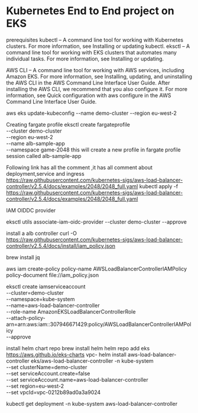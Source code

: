 # Kubernetes End to End project on EKS

prerequisites
kubectl – A command line tool for working with Kubernetes clusters. For more information, see Installing or updating kubectl.
eksctl – A command line tool for working with EKS clusters that automates many individual tasks. For more information, see Installing or updating.

AWS CLI – A command line tool for working with AWS services, including Amazon EKS. For more information, see Installing, updating, and uninstalling the AWS CLI in the AWS Command Line Interface User Guide. After installing the AWS CLI, we recommend that you also configure it. For more information, see Quick configuration with aws configure in the AWS Command Line Interface User Guide.

aws eks update-kubeconfig --name demo-cluster --region eu-west-2

Creating fargate profile
eksctl create fargateprofile \
    --cluster demo-cluster \
    --region eu-west-2 \
    --name alb-sample-app \
    --namespace game-2048
    this will create a new profile in fargate profile session called  alb-sample-app


Following link has all the comment ,it has all comment about deployment,service and ingress
https://raw.githubusercontent.com/kubernetes-sigs/aws-load-balancer-controller/v2.5.4/docs/examples/2048/2048_full.yaml
kubectl apply -f https://raw.githubusercontent.com/kubernetes-sigs/aws-load-balancer-controller/v2.5.4/docs/examples/2048/2048_full.yaml

IAM OIDDC provider

eksctl utils associate-iam-oidc-provider --cluster demo-cluster --approve

install a alb controller
curl -O https://raw.githubusercontent.com/kubernetes-sigs/aws-load-balancer-controller/v2.5.4/docs/install/iam_policy.json

brew install jq

aws iam create-policy policy-name AWSLoadBalancerControllerIAMPolicy policy-document file://iam_policy.json

eksctl create iamserviceaccount \
  --cluster=demo-cluster\
  --namespace=kube-system \
  --name=aws-load-balancer-controller \
  --role-name AmazonEKSLoadBalancerControllerRole \
  --attach-policy-arn=arn:aws:iam::307946671429:policy/AWSLoadBalancerControllerIAMPolicy \
  --approve

  install helm chart repo
  brew install helm
  helm repo add eks https://aws.github.io/eks-charts
  vpc-
  helm install aws-load-balancer-controller eks/aws-load-balancer-controller -n kube-system \
  --set clusterName=demo-cluster \
  --set serviceAccount.create=false \
  --set serviceAccount.name=aws-load-balancer-controller \
  --set region=eu-west-2 \
  --set vpcId=vpc-0212b89ad0a3a9024 

kubectl get deployment -n kube-system aws-load-balancer-controller